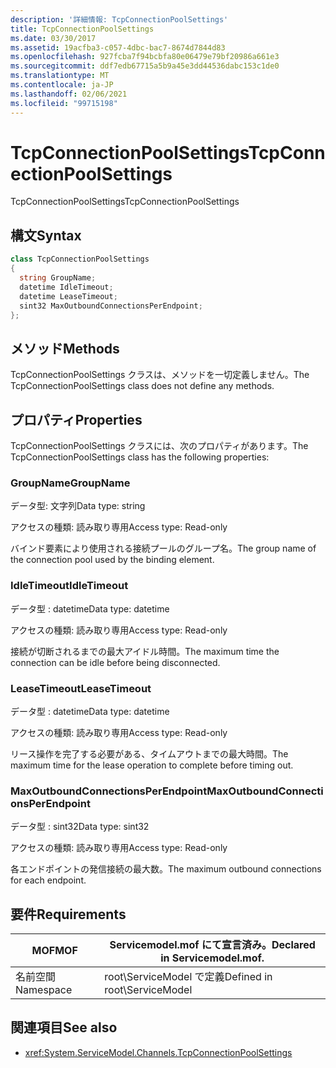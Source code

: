 ```yaml
---
description: '詳細情報: TcpConnectionPoolSettings'
title: TcpConnectionPoolSettings
ms.date: 03/30/2017
ms.assetid: 19acfba3-c057-4dbc-bac7-8674d7844d83
ms.openlocfilehash: 927fcba7f94bcbfa80e06479e79bf20986a661e3
ms.sourcegitcommit: ddf7edb67715a5b9a45e3dd44536dabc153c1de0
ms.translationtype: MT
ms.contentlocale: ja-JP
ms.lasthandoff: 02/06/2021
ms.locfileid: "99715198"
---
```

# <a name="tcpconnectionpoolsettings"></a><span data-ttu-id="72270-103">TcpConnectionPoolSettings</span><span class="sxs-lookup"><span data-stu-id="72270-103">TcpConnectionPoolSettings</span></span>

<span data-ttu-id="72270-104">TcpConnectionPoolSettings</span><span class="sxs-lookup"><span data-stu-id="72270-104">TcpConnectionPoolSettings</span></span>  
  
## <a name="syntax"></a><span data-ttu-id="72270-105">構文</span><span class="sxs-lookup"><span data-stu-id="72270-105">Syntax</span></span>  
  
```csharp
class TcpConnectionPoolSettings  
{  
  string GroupName;  
  datetime IdleTimeout;  
  datetime LeaseTimeout;  
  sint32 MaxOutboundConnectionsPerEndpoint;  
};  
```  
  
## <a name="methods"></a><span data-ttu-id="72270-106">メソッド</span><span class="sxs-lookup"><span data-stu-id="72270-106">Methods</span></span>  

 <span data-ttu-id="72270-107">TcpConnectionPoolSettings クラスは、メソッドを一切定義しません。</span><span class="sxs-lookup"><span data-stu-id="72270-107">The TcpConnectionPoolSettings class does not define any methods.</span></span>  
  
## <a name="properties"></a><span data-ttu-id="72270-108">プロパティ</span><span class="sxs-lookup"><span data-stu-id="72270-108">Properties</span></span>  

 <span data-ttu-id="72270-109">TcpConnectionPoolSettings クラスには、次のプロパティがあります。</span><span class="sxs-lookup"><span data-stu-id="72270-109">The TcpConnectionPoolSettings class has the following properties:</span></span>  
  
### <a name="groupname"></a><span data-ttu-id="72270-110">GroupName</span><span class="sxs-lookup"><span data-stu-id="72270-110">GroupName</span></span>  

 <span data-ttu-id="72270-111">データ型: 文字列</span><span class="sxs-lookup"><span data-stu-id="72270-111">Data type: string</span></span>  
  
 <span data-ttu-id="72270-112">アクセスの種類: 読み取り専用</span><span class="sxs-lookup"><span data-stu-id="72270-112">Access type: Read-only</span></span>  
  
 <span data-ttu-id="72270-113">バインド要素により使用される接続プールのグループ名。</span><span class="sxs-lookup"><span data-stu-id="72270-113">The group name of the connection pool used by the binding element.</span></span>  
  
### <a name="idletimeout"></a><span data-ttu-id="72270-114">IdleTimeout</span><span class="sxs-lookup"><span data-stu-id="72270-114">IdleTimeout</span></span>  

 <span data-ttu-id="72270-115">データ型 : datetime</span><span class="sxs-lookup"><span data-stu-id="72270-115">Data type: datetime</span></span>  
  
 <span data-ttu-id="72270-116">アクセスの種類: 読み取り専用</span><span class="sxs-lookup"><span data-stu-id="72270-116">Access type: Read-only</span></span>  
  
 <span data-ttu-id="72270-117">接続が切断されるまでの最大アイドル時間。</span><span class="sxs-lookup"><span data-stu-id="72270-117">The maximum time the connection can be idle before being disconnected.</span></span>  
  
### <a name="leasetimeout"></a><span data-ttu-id="72270-118">LeaseTimeout</span><span class="sxs-lookup"><span data-stu-id="72270-118">LeaseTimeout</span></span>  

 <span data-ttu-id="72270-119">データ型 : datetime</span><span class="sxs-lookup"><span data-stu-id="72270-119">Data type: datetime</span></span>  
  
 <span data-ttu-id="72270-120">アクセスの種類: 読み取り専用</span><span class="sxs-lookup"><span data-stu-id="72270-120">Access type: Read-only</span></span>  
  
 <span data-ttu-id="72270-121">リース操作を完了する必要がある、タイムアウトまでの最大時間。</span><span class="sxs-lookup"><span data-stu-id="72270-121">The maximum time for the lease operation to complete before timing out.</span></span>  
  
### <a name="maxoutboundconnectionsperendpoint"></a><span data-ttu-id="72270-122">MaxOutboundConnectionsPerEndpoint</span><span class="sxs-lookup"><span data-stu-id="72270-122">MaxOutboundConnectionsPerEndpoint</span></span>  

 <span data-ttu-id="72270-123">データ型 : sint32</span><span class="sxs-lookup"><span data-stu-id="72270-123">Data type: sint32</span></span>  
  
 <span data-ttu-id="72270-124">アクセスの種類: 読み取り専用</span><span class="sxs-lookup"><span data-stu-id="72270-124">Access type: Read-only</span></span>  
  
 <span data-ttu-id="72270-125">各エンドポイントの発信接続の最大数。</span><span class="sxs-lookup"><span data-stu-id="72270-125">The maximum outbound connections for each endpoint.</span></span>  
  
## <a name="requirements"></a><span data-ttu-id="72270-126">要件</span><span class="sxs-lookup"><span data-stu-id="72270-126">Requirements</span></span>  
  
|<span data-ttu-id="72270-127">MOF</span><span class="sxs-lookup"><span data-stu-id="72270-127">MOF</span></span>|<span data-ttu-id="72270-128">Servicemodel.mof にて宣言済み。</span><span class="sxs-lookup"><span data-stu-id="72270-128">Declared in Servicemodel.mof.</span></span>|  
|---------|-----------------------------------|  
|<span data-ttu-id="72270-129">名前空間</span><span class="sxs-lookup"><span data-stu-id="72270-129">Namespace</span></span>|<span data-ttu-id="72270-130">root\ServiceModel で定義</span><span class="sxs-lookup"><span data-stu-id="72270-130">Defined in root\ServiceModel</span></span>|  
  
## <a name="see-also"></a><span data-ttu-id="72270-131">関連項目</span><span class="sxs-lookup"><span data-stu-id="72270-131">See also</span></span>

- <xref:System.ServiceModel.Channels.TcpConnectionPoolSettings>
